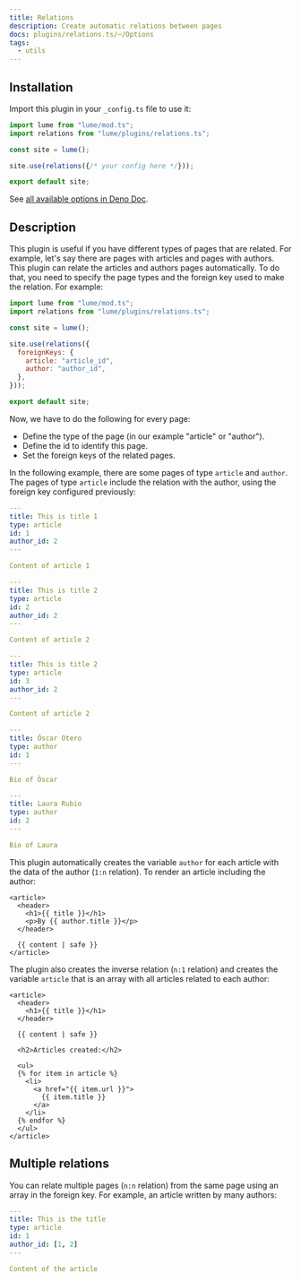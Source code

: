 ```yaml
---
title: Relations
description: Create automatic relations between pages
docs: plugins/relations.ts/~/Options
tags:
  - utils
---
```


## Installation

Import this plugin in your `_config.ts` file to use it:

```js
import lume from "lume/mod.ts";
import relations from "lume/plugins/relations.ts";

const site = lume();

site.use(relations({/* your config here */}));

export default site;
```

See
[all available options in Deno Doc](https://doc.deno.land/https/deno.land/x/lume/plugins/relations.ts/~/Options).

## Description

This plugin is useful if you have different types of pages that are related. For
example, let's say there are pages with articles and pages with authors. This
plugin can relate the articles and authors pages automatically. To do that, you
need to specify the page types and the foreign key used to make the relation.
For example:

```js
import lume from "lume/mod.ts";
import relations from "lume/plugins/relations.ts";

const site = lume();

site.use(relations({
  foreignKeys: {
    article: "article_id",
    author: "author_id",
  },
}));

export default site;
```

Now, we have to do the following for every page:

- Define the type of the page (in our example "article" or "author").
- Define the id to identify this page.
- Set the foreign keys of the related pages.

In the following example, there are some pages of type `article` and `author`.
The pages of type `article` include the relation with the author, using the
foreign key configured previously:

<lume-code>

```yml {title=/article-1.md}
---
title: This is title 1
type: article
id: 1
author_id: 2
---

Content of article 1
```

```yml {title=/article-2.md}
---
title: This is title 2
type: article
id: 2
author_id: 2
---

Content of article 2
```

```yml {title=/article-3.md}
---
title: This is title 2
type: article
id: 3
author_id: 2
---

Content of article 2
```

```yml {title=/oscar.md}
---
title: Óscar Otero
type: author
id: 1
---

Bio of Óscar
```

```yml {title=/laura.md}
---
title: Laura Rubio
type: author
id: 2
---

Bio of Laura
```

</lume-code>

This plugin automatically creates the variable `author` for each article with
the data of the author (`1:n` relation). To render an article including the
author:

<lume-code>

```html{title=_includes/layouts/article.njk}
<article>
  <header>
    <h1>{{ title }}</h1>
    <p>By {{ author.title }}</p>
  </header>

  {{ content | safe }}
</article>
```

</lume-code>

The plugin also creates the inverse relation (`n:1` relation) and creates the
variable `article` that is an array with all articles related to each author:

<lume-code>

```html{title=_includes/layouts/author.njk}
<article>
  <header>
    <h1>{{ title }}</h1>
  </header>

  {{ content | safe }}

  <h2>Articles created:</h2>

  <ul>
  {% for item in article %}
    <li>
      <a href="{{ item.url }}">
        {{ item.title }}
      </a>
    </li>
  {% endfor %}
  </ul>
</article>
```

</lume-code>

## Multiple relations

You can relate multiple pages (`n:n` relation) from the same page using an array
in the foreign key. For example, an article written by many authors:

<lume-code>

```yml {title=/example.md}
---
title: This is the title
type: article
id: 1
author_id: [1, 2]
---

Content of the article
```

</lume-code>
